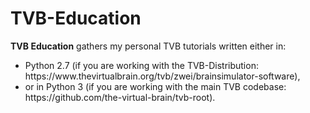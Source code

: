 # TVB-Education

<p align="justify"><b>TVB Education</b> gathers my personal TVB tutorials written either in:
<ul>
  <li>Python 2.7 (if you are working with the TVB-Distribution: <href>https://www.thevirtualbrain.org/tvb/zwei/brainsimulator-software</href>),</li>
  <li>or in Python 3 (if you are working with the main TVB codebase: <href>https://github.com/the-virtual-brain/tvb-root</href>).</li>
</ul></p>
